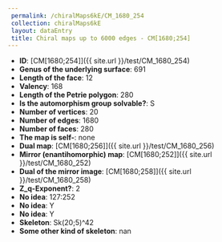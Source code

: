 ```yaml
--- 
 permalink: /chiralMaps6kE/CM_1680_254 
 collection: chiralMaps6kE
 layout: dataEntry
 title: Chiral maps up to 6000 edges - CM[1680;254]
---
```


- **ID**: [CM[1680;254]]({{ site.url }}/test/CM_1680_254)
- **Genus of the underlying surface**: 691
- **Length of the face**: 12
- **Valency**: 168
- **Length of the Petrie polygon**: 280
- **Is the automorphism group solvable?**: S
- **Number of vertices**: 20
- **Number of edges**: 1680
- **Number of faces**: 280
- **The map is self-**: none
- **Dual map**: [CM[1680;256]]({{ site.url }}/test/CM_1680_256)
- **Mirror (enantihomorphic) map**: [CM[1680;252]]({{ site.url }}/test/CM_1680_252)
- **Dual of the mirror image**: [CM[1680;258]]({{ site.url }}/test/CM_1680_258)
- **Z_q-Exponent?**: 2
- **No idea**:  127:252
- **No idea**: Y
- **No idea**: Y
- **Skeleton**: Sk(20;5)^42
- **Some other kind of skeleton**: nan
